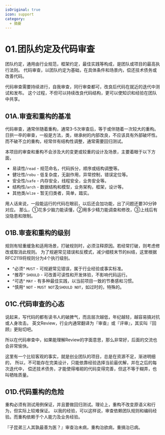```yaml
---
isOriginal: true
icon: support
category:
  + 摘要
---
```


# 01.团队约定及代码审查

团队约定，通用由行业规范，框架约定，最佳实践等构成，是团队或项目的最高执行法则。
代码审查，以团队约定为基础，在具体条件和场景内，偿还技术债务或改善代码。

代码审查需要持续进行，自我审查，同行审查都可，改良后代码在就近的迭代中测试和发布。
这个过程，不但可以持续改良代码结构，更可以使知识和经验在团队中共享。

## 01A.审查和重构的基准

代码审查，通常伴随着重构，通常3-5次审查后，等于或伴随着一次较大的重构。
日拱一卒的审查，一般是方法，类，继承树的内部改良，不应该具有外部破坏性。
而不破不立的重构，经常伴有结构性调整，通常需要回归测试。

本项目的审查和重构不会涉及大的变更或较重的设计及场景，主要着眼于以下方面，

* 易读性/`read` - 规范命名，代码拆分，顺序或结构调整等。<Icon icon="preview"/>
* 健壮性/`robu` - 低复杂度，无副作用，异常控制，错误定位等。<Icon icon="plugin"/>
* 安全性/`safe` - 内存安全，线程安全，业务安全等。<Icon icon="safe"/>
* 结构性/`arch` - 数据结构和模型，业务架构，框架，设计等。 <Icon icon="config"/>
* 其他类/`elze` - 暂无归类者，简单，踏实。<Icon icon="speed"/>

用人话来说，一段能运行的代码在眼前，以后还会加功能，出了问题还要30分钟对应。
那么，①花多少脑力能读懂，②用多少精力能调查和修改，③上线后有没隐患和限制。

## 01B.审查和重构的级别

规则有轻重缓急和适用场景，打破规则时，必须注释原因。若经常打破，则考虑修改或取消此规则。
为了规避常见错误和反模式，减少细枝末节的纠结，这里根据RFC2119将规则分为4个执行级别。

* ^必须^ `MUST` - 可规避常见错误，属于行业经验或事实标准。
* ^推荐^ `SHOULD` - 可改善可读性和开发体验，不影响代码运行。
* ^可选^ `MAY` - 有多种最佳实践，以当前项目一致的节奏感和习惯。
* ^慎用^ `NOT` - `MUST NOT`及`SHOULD NOT`，如过时的，特殊的。

## 01C.代码审查的心态

说起来，写代码的都有读书人的破脾气，而且层次越低，年纪越轻，越容易搞对抗或人身攻击。
英文Review，行业内通常翻译为『审查』或『评审』，其实叫『回顾』更贴切吧。

所以在代码审查中，如果能理解Review的字面意思，那么非常好，后面的交流也会非常愉快。

这里有一个比较客观的事实，就是创业团队的项目，总是在资源不足，渐进明细的，
所以，不可能存在完美设计，只能依靠经验选择当前最优解，并在之后的每次迭代中，
偿还技术债务，才能使得堆砌的代码变得完善，但这不等于糊弄，也叫牺牲质量。

## 01D.代码重构的危险

重构必须有测试用例保证，并且要做回归测试。理论上，重构不改变原语义和行为，但实际上较难保证。
以我的经验，可以这样说，审查依赖团队规则和编码经验。而重构依赖于个人能力及业务经验。

『子昆弟三人其孰最善为医？』审查治未病，重构治欲病，重搞治已病。
